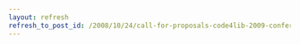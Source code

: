 ```yaml
---
layout: refresh
refresh_to_post_id: /2008/10/24/call-for-proposals-code4lib-2009-conference
---
```

